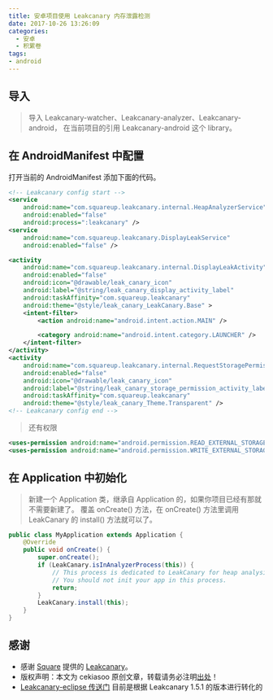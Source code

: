 ```yaml
---
title: 安卓项目使用 Leakcanary 内存泄露检测
date: 2017-10-26 13:26:09
categories:
  - 安卓
  - 积累卷
tags:
- android
---
```


## 导入

> 导入 Leakcanary-watcher、Leakcanary-analyzer、Leakcanary-android， 在当前项目的引用 Leakcanary-android 这个 library。

## 在 AndroidManifest 中配置

打开当前的 AndroidManifest 添加下面的代码。

```xml
<!-- Leakcanary config start -->
<service
    android:name="com.squareup.leakcanary.internal.HeapAnalyzerService"
    android:enabled="false"
    android:process=":leakcanary" />
<service
    android:name="com.squareup.leakcanary.DisplayLeakService"
    android:enabled="false" />

<activity
    android:name="com.squareup.leakcanary.internal.DisplayLeakActivity"
    android:enabled="false"
    android:icon="@drawable/leak_canary_icon"
    android:label="@string/leak_canary_display_activity_label"
    android:taskAffinity="com.squareup.leakcanary"
    android:theme="@style/leak_canary_LeakCanary.Base" >
    <intent-filter>
        <action android:name="android.intent.action.MAIN" />

        <category android:name="android.intent.category.LAUNCHER" />
    </intent-filter>
</activity>
<activity
    android:name="com.squareup.leakcanary.internal.RequestStoragePermissionActivity"
    android:enabled="false"
    android:icon="@drawable/leak_canary_icon"
    android:label="@string/leak_canary_storage_permission_activity_label"
    android:taskAffinity="com.squareup.leakcanary"
    android:theme="@style/leak_canary_Theme.Transparent" />
<!-- Leakcanary config end -->
```

> 还有权限

```xml
<uses-permission android:name="android.permission.READ_EXTERNAL_STORAGE" />
<uses-permission android:name="android.permission.WRITE_EXTERNAL_STORAGE" />
```

## 在 Application 中初始化

> 新建一个 Application 类，继承自 Application 的，如果你项目已经有那就不需要新建了。
覆盖 onCreate() 方法，在 onCreate() 方法里调用 LeakCanary 的 install() 方法就可以了。

```java
public class MyApplication extends Application {
    @Override
    public void onCreate() {
        super.onCreate();
        if (LeakCanary.isInAnalyzerProcess(this)) {
            // This process is dedicated to LeakCanary for heap analysis.
            // You should not init your app in this process.
            return;
        }
        LeakCanary.install(this);
    }
}
```

## 感谢

* 感谢 [Square](https://github.com/square) 提供的 [Leakcanary](https://github.com/square/leakcanary)。
* 版权声明：本文为 cekiasoo 原创文章，转载请务必注明[出处](http://blog.csdn.net/cekiasoo/article/details/70880740)！
* [Leakcanary-eclipse 传送门](https://github.com/cekiasoo/Leakcanary-eclipse)
目前是根据 Leakcanary 1.5.1 的版本进行转化的
